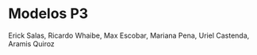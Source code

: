 # Modelos P3

Erick Salas, Ricardo Whaibe, Max Escobar, Mariana Pena, Uriel Castenda, Aramis Quiroz
